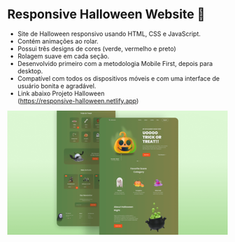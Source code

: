 # Responsive Halloween Website 🎃

- Site de Halloween responsivo usando HTML, CSS e JavaScript.
- Contém animações ao rolar.
- Possui três designs de cores (verde, vermelho e preto)
- Rolagem suave em cada seção.
- Desenvolvido primeiro com a metodologia Mobile First, depois para desktop.
- Compatível com todos os dispositivos móveis e com uma interface de usuário bonita e agradável.
- Link abaixo Projeto Halloween <br>(https://responsive-halloween.netlify.app)  

![halloween](/preview.png)
